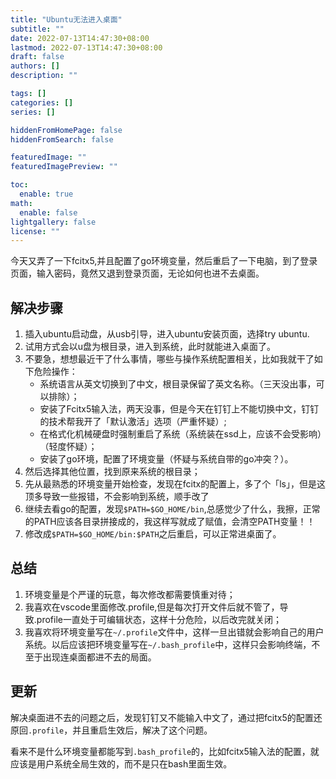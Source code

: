 ```yaml
---
title: "Ubuntu无法进入桌面"
subtitle: ""
date: 2022-07-13T14:47:30+08:00
lastmod: 2022-07-13T14:47:30+08:00
draft: false
authors: []
description: ""

tags: []
categories: []
series: []

hiddenFromHomePage: false
hiddenFromSearch: false

featuredImage: ""
featuredImagePreview: ""

toc:
  enable: true
math:
  enable: false
lightgallery: false
license: ""
---
```


今天又弄了一下fcitx5,并且配置了go环境变量，然后重启了一下电脑，到了登录页面，输入密码，竟然又退到登录页面，无论如何也进不去桌面。
<!--more-->

## 解决步骤

1. 插入ubuntu启动盘，从usb引导，进入ubuntu安装页面，选择try ubuntu.
2. 试用方式会以u盘为根目录，进入到系统，此时就能进入桌面了。
3. 不要急，想想最近干了什么事情，哪些与操作系统配置相关，比如我就干了如下危险操作：
   - 系统语言从英文切换到了中文，根目录保留了英文名称。（三天没出事，可以排除）；
   - 安装了Fcitx5输入法，两天没事，但是今天在钉钉上不能切换中文，钉钉的技术帮我开了「默认激活」选项（严重怀疑）;
   - 在格式化机械硬盘时强制重启了系统（系统装在ssd上，应该不会受影响）（轻度怀疑）；
   - 安装了go环境，配置了环境变量（怀疑与系统自带的go冲突？）。
4. 然后选择其他位置，找到原来系统的根目录；
5. 先从最熟悉的环境变量开始检查，发现在fcitx的配置上，多了个「ls」，但是这顶多导致一些报错，不会影响到系统，顺手改了
6. 继续去看go的配置，发现`$PATH=$GO_HOME/bin`,总感觉少了什么，我擦，正常的PATH应该各目录拼接成的，我这样写就成了赋值，会清空PATH变量！！
7. 修改成`$PATH=$GO_HOME/bin:$PATH`之后重启，可以正常进桌面了。

## 总结

1. 环境变量是个严谨的玩意，每次修改都需要慎重对待；
2. 我喜欢在vscode里面修改.profile,但是每次打开文件后就不管了，导致.profile一直处于可编辑状态，这样十分危险，以后改完就关闭；
3. 我喜欢将环境变量写在`~/.profile`文件中，这样一旦出错就会影响自己的用户系统。以后应该把环境变量写在`~/.bash_profile`中，这样只会影响终端，不至于出现连桌面都进不去的局面。

## 更新

解决桌面进不去的问题之后，发现钉钉又不能输入中文了，通过把fcitx5的配置还原回`.profile`，并且重启生效后，解决了这个问题。

看来不是什么环境变量都能写到`.bash_profile`的，比如fcitx5输入法的配置，就应该是用户系统全局生效的，而不是只在bash里面生效。